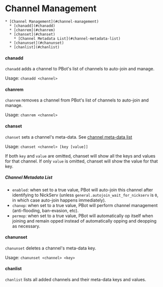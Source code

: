 Channel Management
==================


<!-- md-toc-begin -->
    * [Channel Management](#channel-management)
      * [chanadd](#chanadd)
      * [chanrem](#chanrem)
      * [chanset](#chanset)
        * [Channel Metadata List](#channel-metadata-list)
      * [chanunset](#chanunset)
      * [chanlist](#chanlist)
<!-- md-toc-end -->


#### chanadd
`chanadd` adds a channel to PBot's list of channels to auto-join and manage.

Usage: `chanadd <channel>`

#### chanrem
`chanrem` removes a channel from PBot's list of channels to auto-join and manage.

Usage: `chanrem <channel>`

#### chanset
`chanset` sets a channel's meta-data. See [channel meta-data list](#Channel_Metadata_List)

Usage: `chanset <channel> [key [value]]`

If both `key` and `value` are omitted, chanset will show all the keys and values for that channel. If only `value` is omitted, chanset will show the value for that key.

##### Channel Metadata List
* `enabled`: when set to a true value, PBot will auto-join this channel after identifying to NickServ (unless `general.autojoin_wait_for_nickserv` is `0`, in which case auto-join happens immediately).
* `chanop`: when set to a true value, PBot will perform channel management (anti-flooding, ban-evasion, etc).
* `permop`: when set to a true value, PBot will automatically op itself when joining and remain opped instead of automatically opping and deopping as necessary.

#### chanunset
`chanunset` deletes a channel's meta-data key.

Usage: `chanunset <channel> <key>`

#### chanlist
`chanlist` lists all added channels and their meta-data keys and values.

